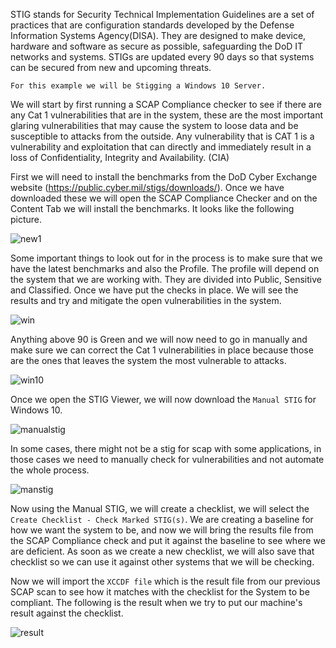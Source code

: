 STIG stands for Security Technical Implementation Guidelines are a set of practices that are configuration standards developed by the Defense Information Systems Agency(DISA). They are designed to make device, hardware and software as secure as possible, safeguarding the DoD IT networks and systems. STIGs are updated every 90 days so that systems can be secured from new and upcoming threats. 

`For this example we will be Stigging a Windows 10 Server.`

We will start by first running a SCAP Compliance checker to see if there are any Cat 1 vulnerabilities that are in the system, these are the most important glaring vulnerabilities that may cause the system to loose data and be susceptible to attacks from the outside. Any vulnerability that is CAT 1 is a vulnerability and exploitation that can directly and immediately result in a loss of Confidentiality, Integrity and Availability. (CIA) 


First we will need to install the benchmarks from the DoD Cyber Exchange website (https://public.cyber.mil/stigs/downloads/). Once we have downloaded these we will open the SCAP Compliance Checker and on the Content Tab we will install the benchmarks. It looks like the following picture. 


![new1](https://user-images.githubusercontent.com/93686063/231167583-872110ed-62f6-409b-9b0c-7663a39d8c1a.JPG)

Some important things to look out for in the process is to make sure that we have the latest benchmarks and also the Profile. The profile will depend on the system that we are working with. They are divided into Public, Sensitive and Classified. Once we have put the checks in place. We will see the results and try and mitigate the open vulnerabilities in the system. 



![win](https://user-images.githubusercontent.com/93686063/231168386-c394a8c5-0624-4c99-9a59-b8cf049af7e7.JPG)

Anything above 90 is Green and we will now need to go in manually and make sure we can correct the Cat 1 vulnerabilities in place because those are the ones that leaves the system the most vulnerable to attacks. 

![win10](https://user-images.githubusercontent.com/93686063/231169216-278e4bac-8f0c-4730-9c5c-38d38ec6bf2c.JPG)

Once we open the STIG Viewer, we will now download the `Manual STIG` for Windows 10. 

![manualstig](https://user-images.githubusercontent.com/93686063/231170637-4d09b4a8-ff87-4639-a9c6-f4c9b3f759e2.JPG)


In some cases, there might not be a stig for scap with some applications, in those cases we need to manually check for vulnerabilities and not automate the whole process.

![manstig](https://user-images.githubusercontent.com/93686063/231171167-34a82b2b-bf43-4920-b3f4-deb22cdca4c1.JPG)

Now using the Manual STIG, we will create a checklist, we will select the `Create Checklist - Check Marked STIG(s)`. We are creating a baseline for how we want the system to be, and now we will bring the results file from the SCAP Compliance check and put it against the baseline to see where we are deficient. As soon as we create a new checklist, we will also save that checklist so we can use it against other systems that we will be checking. 

Now we will import the `XCCDF file` which is the result file from our previous SCAP scan to see how it matches with the checklist for the System to be compliant. 
The following is the result when we try to put our machine's result against the checklist. 

![result](https://user-images.githubusercontent.com/93686063/231173847-8d6a007c-aa56-4435-bea6-714db714744f.JPG)

